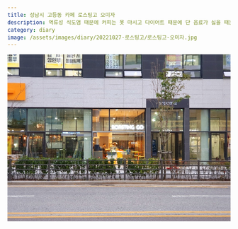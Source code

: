 ```yaml
---
title: 성남시 고등동 카페 로스팅고 오미자
description: 역류성 식도염 때문에 커피는 못 마시고 다이어트 때문에 단 음료가 싫을 때는 로스팅고 오미자차가 괜찮은 선택이다. 
category: diary
image: /assets/images/diary/20221027-로스팅고/로스팅고-오미자.jpg
---
```


![](/assets/images/diary/20221027-로스팅고/로스팅고-매장전경.jpg)